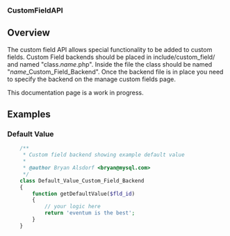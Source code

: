 ### CustomFieldAPI

## Overview

The custom field API allows special functionality to be added to custom fields. Custom Field backends should be placed in include/custom_field/ and named "class._name_.php". Inside the file the class should be named "_name_\_Custom_Field_Backend". Once the backend file is in place you need to specify the backend on the manage custom fields page.

This documentation page is a work in progress.

## Examples

### Default Value

```php
    /**
     * Custom field backend showing example default value
     *
     * @author Bryan Alsdorf <bryan@mysql.com>
     */
    class Default_Value_Custom_Field_Backend
    {
        function getDefaultValue($fld_id)
        {
            // your logic here
            return 'eventum is the best';
        }
    }
```
